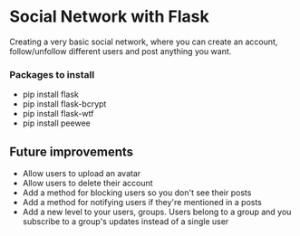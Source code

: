 # Social Network with Flask
Creating a very basic social network, where you can create an account, follow/unfollow different users and post anything you want.

### Packages to install
- pip install flask
- pip install flask-bcrypt
- pip install flask-wtf
- pip install peewee

## Future improvements
- Allow users to upload an avatar
- Allow users to delete their account
- Add a method for blocking users so you don't see their posts
- Add a method for notifying users if they're mentioned in a posts
- Add a new level to your users, groups. Users belong to a group and you subscribe to a group's updates instead of a single user
